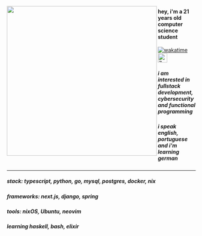 <p float="left">
  <img src="https://i.pinimg.com/736x/fd/ad/20/fdad20eaca5876fb538c7cea1938ea11.jpg" width="400" align="left">
</p>

#### hey, i'm a 21 years old computer science student 
[![wakatime](https://wakatime.com/badge/user/c1054241-c005-4f30-bee2-f1689db4f8f4.svg)](https://wakatime.com/@c1054241-c005-4f30-bee2-f1689db4f8f4)
<img src="https://raw.githubusercontent.com/Tarikul-Islam-Anik/Animated-Fluent-Emojis/master/Emojis/Smilies/Zzz.png" alt="Zzz" width="25" height="25" />
##### i am interested in fullstack development, cybersecurity and functional programming 
##### i speak english, portuguese and i'm learning german
---
##### stack: typescript, python, go, mysql, postgres, docker, nix 
##### frameworks: next.js, django, spring
##### tools: nixOS, Ubuntu, neovim
##### learning haskell, bash, elixir
